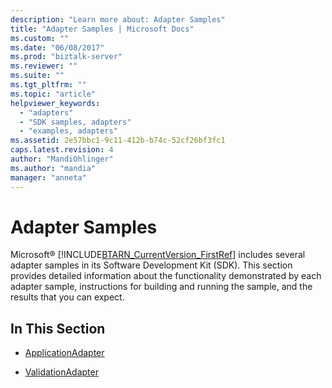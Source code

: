 ```yaml
---
description: "Learn more about: Adapter Samples"
title: "Adapter Samples | Microsoft Docs"
ms.custom: ""
ms.date: "06/08/2017"
ms.prod: "biztalk-server"
ms.reviewer: ""
ms.suite: ""
ms.tgt_pltfrm: ""
ms.topic: "article"
helpviewer_keywords: 
  - "adapters"
  - "SDK samples, adapters"
  - "examples, adapters"
ms.assetid: 2e57bbc1-9c11-412b-b74c-52cf26bf3fc1
caps.latest.revision: 4
author: "MandiOhlinger"
ms.author: "mandia"
manager: "anneta"
---
```

# Adapter Samples
Microsoft® [!INCLUDE[BTARN_CurrentVersion_FirstRef](../../includes/btarn-currentversion-firstref-md.md)] includes several adapter samples in its Software Development Kit (SDK). This section provides detailed information about the functionality demonstrated by each adapter sample, instructions for building and running the sample, and the results that you can expect.  
  
## In This Section  
  
-   [ApplicationAdapter](../../adapters-and-accelerators/accelerator-rosettanet/applicationadapter.md)  
  
-   [ValidationAdapter](../../adapters-and-accelerators/accelerator-rosettanet/validationadapter.md)
